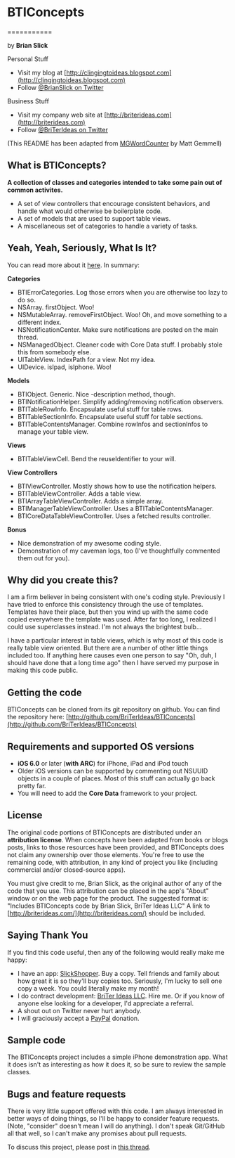# BTIConcepts
===========

by **Brian Slick**

Personal Stuff
- Visit my blog at [http://clingingtoideas.blogspot.com](http://clingingtoideas.blogspot.com)
- Follow [@BrianSlick on Twitter](http://twitter.com/BrianSlick)

Business Stuff
- Visit my company web site at [http://briterideas.com](http://briterideas.com)
- Follow [@BriTerIdeas on Twitter](http://twitter.com/BriTerIdeas)

(This README has been adapted from [MGWordCounter](https://github.com/mattgemmell/MGWordCounter) by Matt Gemmell)

## What is BTIConcepts?

**A collection of classes and categories intended to take some pain out of common activites.**

- A set of view controllers that encourage consistent behaviors, and handle what would otherwise be boilerplate code.
- A set of models that are used to support table views.
- A miscellaneous set of categories to handle a variety of tasks.


## Yeah, Yeah, Seriously, What Is It?

You can read more about it [here](http://briterideas.blogspot.com/2013/03/open-source-code-bticoncepts.html).  In summary:

**Categories**
- BTIErrorCategories.  Log those errors when you are otherwise too lazy to do so.
- NSArray.  firstObject.  Woo!
- NSMutableArray.  removeFirstObject.  Woo!  Oh, and move something to a different index.
- NSNotificationCenter.  Make sure notifications are posted on the main thread.
- NSManagedObject.  Cleaner code with Core Data stuff.  I probably stole this from somebody else.
- UITableView.  IndexPath for a view.  Not my idea.
- UIDevice. isIpad, isIphone.  Woo!

**Models**
- BTIObject.  Generic.  Nice -description method, though.
- BTINotificationHelper.  Simplify adding/removing notification observers.
- BTITableRowInfo.  Encapsulate useful stuff for table rows.
- BTITableSectionInfo.  Encapsulate useful stuff for table sections.
- BTITableContentsManager.  Combine rowInfos and sectionInfos to manage your table view.

**Views**
- BTITableViewCell. Bend the reuseIdentifier to your will.

**View Controllers**
- BTIViewController. Mostly shows how to use the notification helpers.
- BTITableViewController. Adds a table view.
- BTIArrayTableViewController. Adds a simple array.
- BTIManagerTableViewController. Uses a BTITableContentsManager.
- BTICoreDataTableViewController. Uses a fetched results controller.

**Bonus**
- Nice demonstration of my awesome coding style.
- Demonstration of my caveman logs, too (I've thoughtfully commented them out for you).

## Why did you create this?

I am a firm believer in being consistent with one's coding style.  Previously I have tried to enforce this consistency through the use of templates.  Templates have their place, but then you wind up with the same code copied everywhere the template was used.  After far too long, I realized I could use superclasses instead.  I'm not always the brightest bulb...

I have a particular interest in table views, which is why most of this code is really table view oriented.  But there are a number of other little things included too.  If anything here causes even one person to say "Oh, duh, I should have done that a long time ago" then I have served my purpose in making this code public.

## Getting the code

BTIConcepts can be cloned from its git repository on github. You can find the repository here: [http://github.com/BriTerIdeas/BTIConcepts](http://github.com/BriTerIdeas/BTIConcepts)


## Requirements and supported OS versions

- **iOS 6.0** or later (**with ARC**) for iPhone, iPad and iPod touch
- Older iOS versions can be supported by commenting out NSUUID objects in a couple of places.  Most of this stuff can actually go back pretty far.
- You will need to add the **Core Data** framework to your project.

## License

The original code portions of BTIConcepts are distributed under an **attribution license**.  When concepts have been adapted from books or blogs posts, links to those resources have been provided, and BTIConcepts does not claim any ownership over those elements. You're free to use the remaining code, with attribution, in any kind of project you like (including commercial and/or closed-source apps).

You must give credit to me, Brian Slick, as the original author of any of the code that you use.  This attribution can be placed in the app's "About" window or on the web page for the product.  The suggested format is:
"Includes BTIConcepts code by Brian Slick, BriTer Ideas LLC"
A link to [http://briterideas.com/](http://briterideas.com/) should be included.


## Saying Thank You

If you find this code useful, then any of the following would really make me happy:
- I have an app: [SlickShopper](https://itunes.apple.com/us/app/slickshopper-2/id434077651?mt=8). Buy a copy. Tell friends and family about how great it is so they'll buy copies too.  Seriously, I'm lucky to sell one copy a week.  You could literally make my month!
- I do contract development: [BriTer Ideas LLC](http://www.briterideas.com/services.shtml). Hire me. Or if you know of anyone else looking for a developer, I'd appreciate a referral.
- A shout out on Twitter never hurt anybody.
- I will graciously accept a [PayPal](http://bit.ly/AW4Cc) donation.


## Sample code

The BTIConcepts project includes a simple iPhone demonstration app.  What it does isn't as interesting as how it does it, so be sure to review the sample classes.


## Bugs and feature requests

There is very little support offered with this code.  I am always interested in better ways of doing things, so I'll be happy to consider feature requests.  (Note, "consider" doesn't mean I will do anything).  I don't speak Git/GitHub all that well, so I can't make any promises about pull requests.

To discuss this project, please post in [this thread](http://iphonedevsdk.com/forum/iphone-sdk-tutorials/112654-sample-code-bticoncepts.html).

